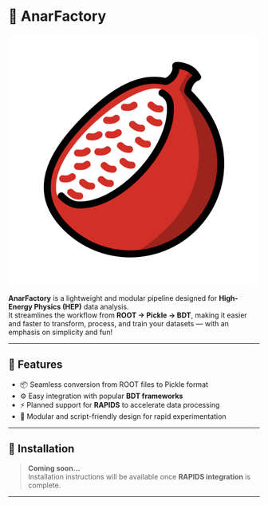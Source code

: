 # 🍎 AnarFactory

![E0C4 color diagram](https://github.com/Apranikstar/AnarFactory/blob/efdb21a746b2e4a24cda3d0ed1ab3f0c84b26b23/E0C4_color.png?raw=true)

**AnarFactory** is a lightweight and modular pipeline designed for **High-Energy Physics (HEP)** data analysis.  
It streamlines the workflow from **ROOT → Pickle → BDT**, making it easier and faster to transform, process, and train your datasets — with an emphasis on simplicity and fun!

---

## 🚀 Features
- 📦 Seamless conversion from ROOT files to Pickle format  
- ⚙️ Easy integration with popular **BDT frameworks**  
- ⚡ Planned support for **RAPIDS** to accelerate data processing  
- 🧩 Modular and script-friendly design for rapid experimentation  

---

## 🧭 Installation
> **Coming soon…**  
> Installation instructions will be available once **RAPIDS integration** is complete.

---
